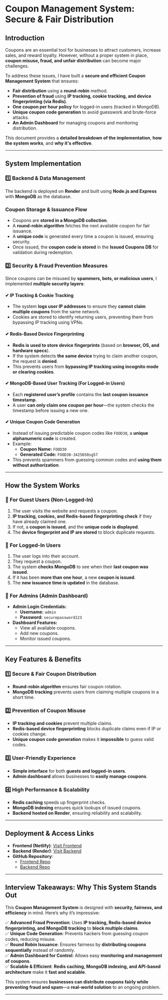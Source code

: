 # **Coupon Management System: Secure & Fair Distribution**  

## **Introduction**  
Coupons are an essential tool for businesses to attract customers, increase sales, and reward loyalty. However, without a proper system in place, **coupon misuse, fraud, and unfair distribution** can become major challenges.  

To address these issues, I have built a **secure and efficient Coupon Management System** that ensures:  
- **Fair distribution** using a **round-robin** method.  
- **Prevention of fraud** using **IP tracking, cookie tracking, and device fingerprinting (via Redis)**.  
- **One coupon per hour policy** for logged-in users (tracked in MongoDB).  
- **Unique coupon code generation** to avoid guesswork and brute-force attacks.  
- **An Admin Dashboard** for managing coupons and monitoring distribution.  

This document provides a **detailed breakdown of the implementation**, **how the system works**, and **why it's effective**.  

---

## **System Implementation**  

### **1️⃣ Backend & Data Management**  

The backend is deployed on **Render** and built using **Node.js and Express** with **MongoDB** as the database.  

### **Coupon Storage & Issuance Flow**  
- Coupons are **stored in a MongoDB collection**.  
- A **round-robin algorithm** fetches the next available coupon for fair issuance.  
- A **unique code** is generated every time a coupon is issued, ensuring security.  
- Once issued, the **coupon code is stored** in the **Issued Coupons DB** for validation during redemption.  

### **2️⃣ Security & Fraud Prevention Measures**  

Since coupons can be misused by **spammers, bots, or malicious users**, I implemented **multiple security layers**:  

#### **✔ IP Tracking & Cookie Tracking**  
- The system **logs user IP addresses** to ensure they **cannot claim multiple coupons** from the same network.  
- Cookies are stored to identify returning users, preventing them from bypassing IP tracking using VPNs.  

#### **✔ Redis-Based Device Fingerprinting**  
- **Redis is used to store device fingerprints** (based on **browser, OS, and hardware specs**).  
- If the system detects **the same device** trying to claim another coupon, the request is **denied**.  
- This prevents users from **bypassing IP tracking using incognito mode or clearing cookies**.  

#### **✔ MongoDB-Based User Tracking (For Logged-in Users)**  
- Each **registered user’s profile** contains the **last coupon issuance timestamp**.  
- A user **can only claim one coupon per hour**—the system checks the timestamp before issuing a new one.  

#### **✔ Unique Coupon Code Generation**  
- Instead of issuing predictable coupon codes like `FOOD30`, a **unique alphanumeric code** is created.  
- Example:  
  - **Coupon Name:** `FOOD30`  
  - **Generated Code:** `FOOD30-3425658sg57`  
- This prevents spammers from guessing common codes and **using them without authorization**.  

---

## **How the System Works**  

### **🔹 For Guest Users (Non-Logged-In)**  
1. The user visits the website and requests a coupon.  
2. **IP tracking, cookies, and Redis-based fingerprinting check** if they have already claimed one.  
3. If not, a **coupon is issued**, and the **unique code is displayed**.  
4. The **device fingerprint and IP are stored** to block duplicate requests.  

### **🔹 For Logged-In Users**  
1. The user logs into their account.  
2. They request a coupon.  
3. The system **checks MongoDB** to see when their **last coupon was issued**.  
4. If it has been **more than one hour**, a new **coupon is issued**.  
5. The **new issuance time is updated** in the database.  

### **🔹 For Admins (Admin Dashboard)**  
- **Admin Login Credentials:**  
  - **Username:** `admin`  
  - **Password:** `securepassword123`  
- **Dashboard Features:**  
  - View all available coupons.  
  - Add new coupons.  
  - Monitor issued coupons.  

---

## **Key Features & Benefits**  

### **1️⃣ Secure & Fair Coupon Distribution**  
- **Round-robin algorithm** ensures fair coupon rotation.  
- **MongoDB tracking** prevents users from claiming multiple coupons in a short time.  

### **2️⃣ Prevention of Coupon Misuse**  
- **IP tracking and cookies** prevent multiple claims.  
- **Redis-based device fingerprinting** blocks duplicate claims even if IP or cookies change.  
- **Unique coupon code generation** makes it **impossible** to guess valid codes.  

### **3️⃣ User-Friendly Experience**  
- **Simple interface** for both **guests and logged-in users**.  
- **Admin dashboard** allows businesses to **easily manage coupons**.  

### **4️⃣ High Performance & Scalability**  
- **Redis caching** speeds up fingerprint checks.  
- **MongoDB indexing** ensures quick lookups of issued coupons.  
- **Backend hosted on Render**, ensuring reliability and scalability.  

---

## **Deployment & Access Links**  

- **Frontend (Netlify)**: [Visit Frontend](your-frontend-url)  
- **Backend (Render)**: [Visit Backend](https://roundrobinbackend-sn4n.onrender.com)  
- **GitHub Repository**:  
  - [Frontend Repo](your-frontend-github)  
  - [Backend Repo](your-backend-github)  

---

## **Interview Takeaways: Why This System Stands Out**  

This **Coupon Management System** is designed with **security, fairness, and efficiency** in mind. Here’s why it’s impressive:  

✅ **Advanced Fraud Prevention**: Uses **IP tracking, Redis-based device fingerprinting, and MongoDB tracking** to **block multiple claims**.  
✅ **Unique Code Generation**: Prevents hackers from guessing coupon codes, reducing misuse.  
✅ **Round Robin Issuance**: Ensures fairness by **distributing coupons sequentially** instead of randomly.  
✅ **Admin Dashboard for Control**: Allows easy **monitoring and management of coupons**.  
✅ **Scalable & Efficient**: **Redis caching, MongoDB indexing, and API-based architecture** make it **fast and scalable**.  

This system ensures **businesses can distribute coupons fairly while preventing fraud and spam**—a **real-world solution** to an ongoing problem.  

---

